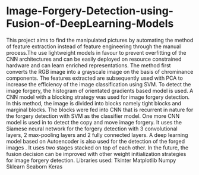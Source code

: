 # Image-Forgery-Detection-using-Fusion-of-DeepLearning-Models
This project aims to find the manipulated pictures by automating the method of feature extraction instead of feature engineering through the manual process.The use lightweight models in favour to prevent overfitting of the CNN architectures and can be easily deployed on resource constrained hardware and can learn enriched representations. The method first converts the RGB image into a grayscale image on the basis of chrominance components. The features extracted are subsequently used with PCA to increase the efficiency of the image classification using SVM. To detect the image forgery, the histogram of orientated gradients based model is used. A CNN model with a blocking strategy was used for image forgery detection. In this method, the image is divided into blocks namely tight blocks and marginal blocks. The blocks were fed into CNN that is recurrent in nature for the forgery detection with SVM as the classifier model. One more CNN model is used in to detect the copy and move image forgery. It uses the Siamese neural network for the forgery detection with 3 convolutional layers, 2 max-pooling layers and 2 fully connected layers. A deep learning model based on Autoencoder is also used for the detection of the forged images . It uses two stages stacked on top of each other. In the future, the fusion decision can be improved with other weight initialization strategies for image forgery detection. Libraries used: Tkinter Matplotlib Numpy Sklearn Seaborn Keras
